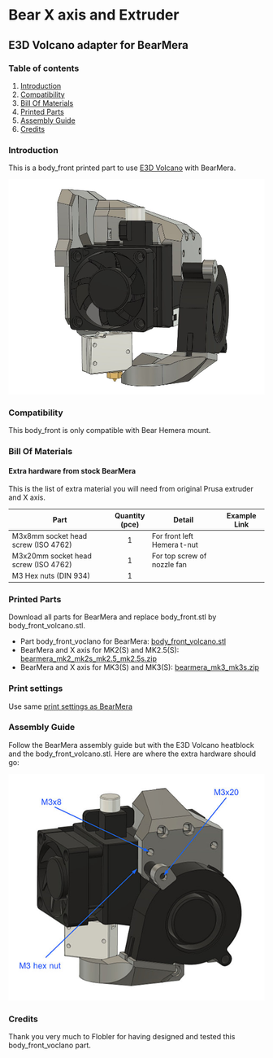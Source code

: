 # Bear X axis and Extruder

## E3D Volcano adapter for BearMera

### Table of contents
  1. [Introduction](#introduction)
  1. [Compatibility](#compatibility)
  1. [Bill Of Materials](#bill-of-materials)
  1. [Printed Parts](#printed-parts)
  1. [Assembly Guide](#assembly-guide)
  1. [Credits](#credits)

### Introduction

This is a body_front printed part to use [E3D Volcano](https://e3d-online.com/volcano-block-for-sensor-cartridges) with BearMera.

![Bear Hemera Volcano](images/bear_hemera_volcano_01.jpg)



### Compatibility

This body_front is only compatible with Bear Hemera mount.



### Bill Of Materials

#### Extra hardware from stock BearMera

This is the list of extra material you will need from original Prusa extruder and X axis.

| Part     | Quantity<br>(pce) | Detail | Example Link |
|----------|:---------------:|----------|--------------|
| M3x8mm socket head screw (ISO 4762)    | 1 | For front left Hemera t-nut | |
| M3x20mm socket head screw (ISO 4762)   | 1 | For top screw of nozzle fan | |
| M3 Hex nuts (DIN 934)                  | 1 | | |



### Printed Parts

Download all parts for BearMera and replace body_front.stl by body_front_volcano.stl.

  * Part body_front_voclano for BearMera: [body_front_volcano.stl](printed_parts/stl/body_front_voclano.stl?raw=true)
  * BearMera and X axis for MK2(S) and MK2.5(S): [bearmera_mk2_mk2s_mk2.5_mk2.5s.zip](printed_parts/bearmera_mk2_mk2s_mk2.5_mk2.5s.zip?raw=true)
  * BearMera and X axis for MK3(S) and MK3(S): [bearmera_mk3_mk3s.zip](printed_parts/bearmera_mk3_mk3s.zip?raw=true)


### Print settings

Use same [print settings as BearMera](../../README.md#print-settings)



### Assembly Guide

Follow the BearMera assembly guide but with the E3D Volcano heatblock and the body_front_volcano.stl. Here are where the extra hardware should go:

![Bear Hemera Volcano Assembly](images/bear_hemera_volcano_02.jpg)



### Credits

Thank you very much to Flobler for having designed and tested this body_front_voclano part.
